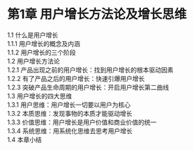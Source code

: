 # 第1章 用户增长方法论及增长思维    
  
1.1 什么是用户增长    
1.1.1 用户增长的概念及内涵    
1.1.2 用户增长的三个阶段    
1.2 用户增长方法论    
1.2.1 产品出现之前的用户增长：找到用户增长的根本驱动因素    
1.2.2 有了产品之后的用户增长：快速引爆用户增长    
1.2.3 突破产品生命周期的用户增长：开启用户增长第二曲线    
1.3 用户增长的四大思维    
1.3.1 用户思维：用户增长一切要以用户为核心    
1.3.2 本质思维：发现事物的本质才能驱动增长    
1.3.3 价值思维：用户增长是用户价值和商业价值的统一    
1.3.4 系统思维：用系统化思维去思考用户增长    
1.4 本章小结    
